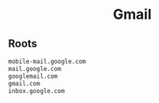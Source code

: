 


<h1 align="center">Gmail</h1>  


## Roots


```html
mobile-mail.google.com
mail.google.com
googlemail.com
gmail.com
inbox.google.com
```  

<br>
